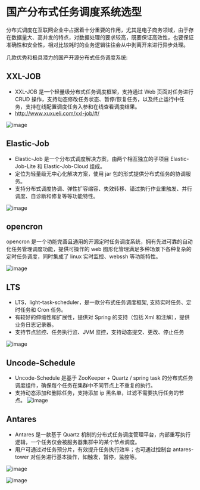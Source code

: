 # 国产分布式任务调度系统选型

分布式调度在互联网企业中占据着十分重要的作用，尤其是电子商务领域，由于存在数据量大、高并发的特点，对数据处理的要求较高，既要保证高效性，也要保证准确性和安全性，相对比较耗时的业务逻辑往往会从中剥离开来进行异步处理。 

几款优秀和极具潜力的国产开源分布式任务调度系统:

## XXL-JOB 
* XXL-JOB 是一个轻量级分布式任务调度框架，支持通过 Web 页面对任务进行 CRUD 操作，支持动态修改任务状态、暂停/恢复任务，以及终止运行中任务，支持在线配置调度任务入参和在线查看调度结果。
* http://www.xuxueli.com/xxl-job/#/


![image](https://github.com/csy512889371/learnDoc/blob/master/image/2018/fbs1/18.png)

## Elastic-Job 

* Elastic-Job 是一个分布式调度解决方案，由两个相互独立的子项目 Elastic-Job-Lite 和 Elastic-Job-Cloud 组成。
* 定位为轻量级无中心化解决方案，使用 jar 包的形式提供分布式任务的协调服务。
* 支持分布式调度协调、弹性扩容缩容、失效转移、错过执行作业重触发、并行调度、自诊断和修复等等功能特性。

![image](https://github.com/csy512889371/learnDoc/blob/master/image/2018/fbs1/19.png)

## opencron 

opencron 是一个功能完善且通用的开源定时任务调度系统，拥有先进可靠的自动化任务管理调度功能，提供可操作的 web 图形化管理满足多种场景下各种复杂的定时任务调度，同时集成了 linux 实时监控、webssh 等功能特性。

![image](https://github.com/csy512889371/learnDoc/blob/master/image/2018/fbs1/16.png)

## LTS 

* LTS，light-task-scheduler，是一款分布式任务调度框架, 支持实时任务、定时任务和 Cron 任务。
* 有较好的伸缩性和扩展性，提供对 Spring 的支持（包括 Xml 和注解），提供业务日志记录器。
* 支持节点监控、任务执行监、JVM 监控，支持动态提交、更改、停止任务

![image](https://github.com/csy512889371/learnDoc/blob/master/image/2018/fbs1/17.png)


## Uncode-Schedule 

* Uncode-Schedule 是基于 ZooKeeper + Quartz / spring task 的分布式任务调度组件，确保每个任务在集群中不同节点上不重复的执行。
* 支持动态添加和删除任务，支持添加 ip 黑名单，过滤不需要执行任务的节点。 
![image](https://github.com/csy512889371/learnDoc/blob/master/image/2018/fbs1/20.png)

## Antares 
* Antares 是一款基于 Quartz 机制的分布式任务调度管理平台，内部重写执行逻辑，一个任务仅会被服务器集群中的某个节点调度。
* 用户可通过对任务预分片，有效提升任务执行效率；也可通过控制台 antares-tower 对任务进行基本操作，如触发，暂停，监控等。 

![image](https://github.com/csy512889371/learnDoc/blob/master/image/2018/fbs1/21.png)



![image](https://github.com/csy512889371/learnDoc/blob/master/image/2018/zz/88.png)

